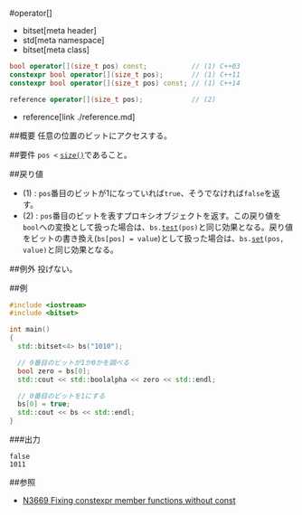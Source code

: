 #operator[]
* bitset[meta header]
* std[meta namespace]
* bitset[meta class]

```cpp
bool operator[](size_t pos) const;           // (1) C++03
constexpr bool operator[](size_t pos);       // (1) C++11
constexpr bool operator[](size_t pos) const; // (1) C++14

reference operator[](size_t pos);            // (2)
```
* reference[link ./reference.md]

##概要
任意の位置のビットにアクセスする。


##要件
`pos <` [`size()`](./size.md)であること。


##戻り値
- (1) : `pos`番目のビットが1になっていれば`true`、そうでなければ`false`を返す。
- (2) : `pos`番目のビットを表すプロキシオブジェクトを返す。この戻り値を`bool`への変換として扱った場合は、`bs.`[`test`](./test.md)`(pos)`と同じ効果となる。戻り値をビットの書き換え(`bs[pos] = value`)として扱った場合は、`bs.`[`set`](./set.md)`(pos, value)`と同じ効果となる。


##例外
投げない。


##例
```cpp
#include <iostream>
#include <bitset>

int main()
{
  std::bitset<4> bs("1010");

  // 0番目のビットが1か0かを調べる
  bool zero = bs[0];
  std::cout << std::boolalpha << zero << std::endl;

  // 0番目のビットを1にする
  bs[0] = true;
  std::cout << bs << std::endl;
}
```

###出力
```
false
1011
```


##参照
- [N3669 Fixing constexpr member functions without const](http://www.open-std.org/jtc1/sc22/wg21/docs/papers/2013/n3669.pdf)

